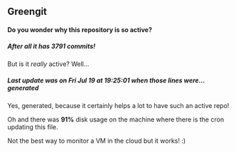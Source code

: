 ## Greengit

#### Do you wonder why this repository is so active?

##### After all it has 3791 commits!

But is it *really* active? Well...

##### Last update was on Fri Jul 19 at 19:25:01 when those lines were... generated

Yes, generated, because it certainly helps a lot to have such an active repo!

Oh and there was **91%** disk usage on the machine
where there is the cron updating this file.

Not the best way to monitor a VM in the cloud but it works! :)
